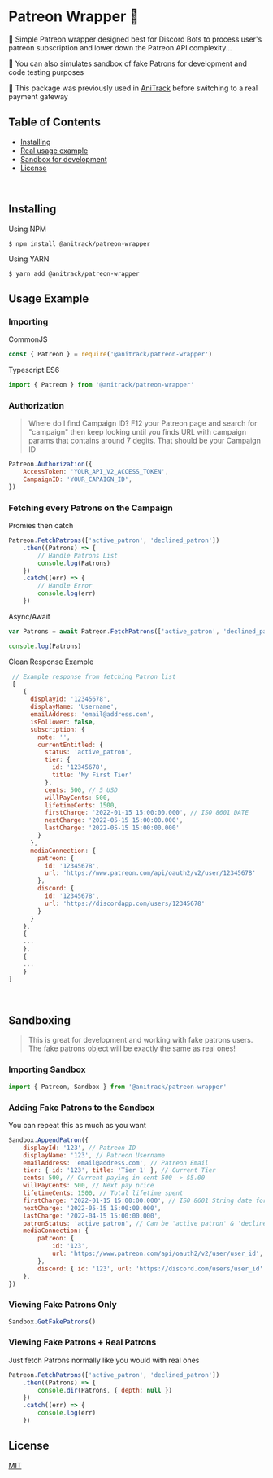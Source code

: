 # Patreon Wrapper 🍊

💎 Simple Patreon wrapper designed best for Discord Bots to process user's patreon subscription and lower down the Patreon API complexity...

🌄 You can also simulates sandbox of fake Patrons for development and code testing purposes

🍊 This package was previously used in [AniTrack](https://anitrack.co) before switching to a real payment gateway

## Table of Contents

-   [Installing](#installing)
-   [Real usage example](#Usage%20Example)
-   [Sandbox for development](#Sandboxing)
-   [License](#license)

<br />

## Installing

Using NPM

```
$ npm install @anitrack/patreon-wrapper
```

Using YARN

```
$ yarn add @anitrack/patreon-wrapper
```

## Usage Example

### Importing

CommonJS

```js
const { Patreon } = require('@anitrack/patreon-wrapper')
```

Typescript ES6

```js
import { Patreon } from '@anitrack/patreon-wrapper'
```

### Authorization

> Where do I find Campaign ID? F12 your Patreon page and search for "campaign" then keep looking until you finds URL with campaign params that contains around 7 degits. That should be your Campaign ID

```js
Patreon.Authorization({
    AccessToken: 'YOUR_API_V2_ACCESS_TOKEN',
    CampaignID: 'YOUR_CAPAIGN_ID',
})
```

### Fetching every Patrons on the Campaign

Promies then catch

```js
Patreon.FetchPatrons(['active_patron', 'declined_patron'])
    .then((Patrons) => {
        // Handle Patrons List
        console.log(Patrons)
    })
    .catch((err) => {
        // Handle Error
        console.log(err)
    })
```

Async/Await

```js
var Patrons = await Patreon.FetchPatrons(['active_patron', 'declined_patron'])

console.log(Patrons)
```

Clean Response Example

```js
 // Example response from fetching Patron list
 [
    {
      displayId: '12345678',
      displayName: 'Username',
      emailAddress: 'email@address.com',
      isFollower: false,
      subscription: {
        note: '',
        currentEntitled: {
          status: 'active_patron',
          tier: {
            id: '12345678',
            title: 'My First Tier'
          },
          cents: 500, // 5 USD
          willPayCents: 500,
          lifetimeCents: 1500,
          firstCharge: '2022-01-15 15:00:00.000', // ISO 8601 DATE
          nextCharge: '2022-05-15 15:00:00.000',
          lastCharge: '2022-05-15 15:00:00.000'
        }
      },
      mediaConnection: {
        patreon: {
          id: '12345678',
          url: 'https://www.patreon.com/api/oauth2/v2/user/12345678'
        },
        discord: {
          id: '12345678',
          url: 'https://discordapp.com/users/12345678'
        }
      }
    },
    {
    ...
    },
    {
    ...
    }
]
```

<br />

## Sandboxing

> This is great for development and working with fake patrons users. The fake patrons object will be exactly the same as real ones!

### Importing Sandbox

```js
import { Patreon, Sandbox } from '@anitrack/patreon-wrapper'
```

### Adding Fake Patrons to the Sandbox

You can repeat this as much as you want

```js
Sandbox.AppendPatron({
    displayId: '123', // Patreon ID
    displayName: '123', // Patreon Username
    emailAddress: 'email@address.com', // Patreon Email
    tier: { id: '123', title: 'Tier 1' }, // Current Tier
    cents: 500, // Current paying in cent 500 -> $5.00
    willPayCents: 500, // Next pay price
    lifetimeCents: 1500, // Total lifetime spent
    firstCharge: '2022-01-15 15:00:00.000', // ISO 8601 String date format
    nextCharge: '2022-05-15 15:00:00.000',
    lastCharge: '2022-04-15 15:00:00.000',
    patronStatus: 'active_patron', // Can be 'active_patron' & 'declined_patron'
    mediaConnection: {
        patreon: {
            id: '123',
            url: 'https://www.patreon.com/api/oauth2/v2/user/user_id',
        },
        discord: { id: '123', url: 'https://discord.com/users/user_id' },
    },
})
```

### Viewing Fake Patrons Only

```js
Sandbox.GetFakePatrons()
```

### Viewing Fake Patrons + Real Patrons

Just fetch Patrons normally like you would with real ones

```js
Patreon.FetchPatrons(['active_patron', 'declined_patron'])
    .then((Patrons) => {
        console.dir(Patrons, { depth: null })
    })
    .catch((err) => {
        console.log(err)
    })
```

## License

[MIT](LICENSE)
